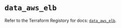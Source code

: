 # `data_aws_elb`

Refer to the Terraform Registory for docs: [`data_aws_elb`](https://registry.terraform.io/providers/hashicorp/aws/5.6.2/docs/data-sources/elb).
